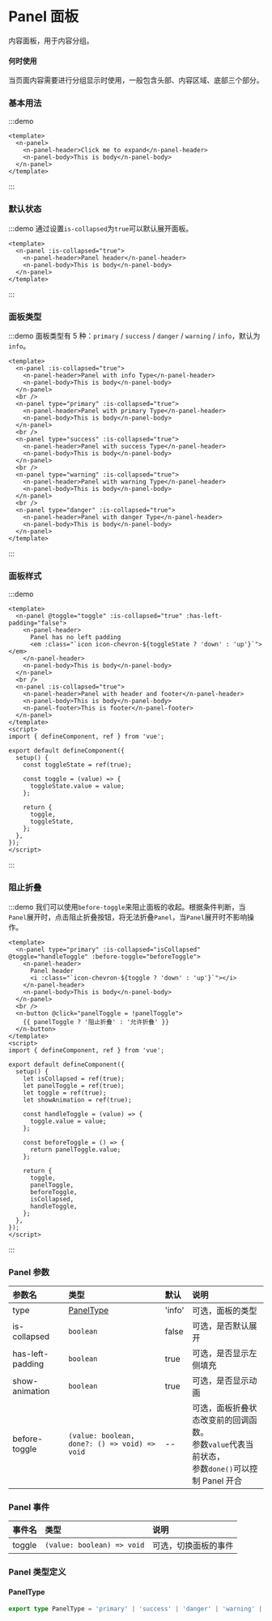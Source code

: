 # Panel 面板

内容面板，用于内容分组。

#### 何时使用

当页面内容需要进行分组显示时使用，一般包含头部、内容区域、底部三个部分。

### 基本用法

:::demo

```vue
<template>
  <n-panel>
    <n-panel-header>Click me to expand</n-panel-header>
    <n-panel-body>This is body</n-panel-body>
  </n-panel>
</template>
```

:::

### 默认状态

:::demo 通过设置`is-collapsed`为`true`可以默认展开面板。

```vue
<template>
  <n-panel :is-collapsed="true">
    <n-panel-header>Panel header</n-panel-header>
    <n-panel-body>This is body</n-panel-body>
  </n-panel>
</template>
```

:::

### 面板类型

:::demo 面板类型有 5 种：`primary` / `success` / `danger` / `warning` / `info`，默认为`info`。

```vue
<template>
  <n-panel :is-collapsed="true">
    <n-panel-header>Panel with info Type</n-panel-header>
    <n-panel-body>This is body</n-panel-body>
  </n-panel>
  <br />
  <n-panel type="primary" :is-collapsed="true">
    <n-panel-header>Panel with primary Type</n-panel-header>
    <n-panel-body>This is body</n-panel-body>
  </n-panel>
  <br />
  <n-panel type="success" :is-collapsed="true">
    <n-panel-header>Panel with success Type</n-panel-header>
    <n-panel-body>This is body</n-panel-body>
  </n-panel>
  <br />
  <n-panel type="warning" :is-collapsed="true">
    <n-panel-header>Panel with warning Type</n-panel-header>
    <n-panel-body>This is body</n-panel-body>
  </n-panel>
  <br />
  <n-panel type="danger" :is-collapsed="true">
    <n-panel-header>Panel with danger Type</n-panel-header>
    <n-panel-body>This is body</n-panel-body>
  </n-panel>
</template>
```

:::

### 面板样式

:::demo

```vue
<template>
  <n-panel @toggle="toggle" :is-collapsed="true" :has-left-padding="false">
    <n-panel-header>
      Panel has no left padding
      <em :class="`icon icon-chevron-${toggleState ? 'down' : 'up'}`"></em>
    </n-panel-header>
    <n-panel-body>This is body</n-panel-body>
  </n-panel>
  <br />
  <n-panel :is-collapsed="true">
    <n-panel-header>Panel with header and footer</n-panel-header>
    <n-panel-body>This is body</n-panel-body>
    <n-panel-footer>This is footer</n-panel-footer>
  </n-panel>
</template>
<script>
import { defineComponent, ref } from 'vue';

export default defineComponent({
  setup() {
    const toggleState = ref(true);

    const toggle = (value) => {
      toggleState.value = value;
    };

    return {
      toggle,
      toggleState,
    };
  },
});
</script>
```

:::

### 阻止折叠

:::demo 我们可以使用`before-toggle`来阻止面板的收起。根据条件判断，当`Panel`展开时，点击阻止折叠按钮，将无法折叠`Panel`，当`Panel`展开时不影响操作。

```vue
<template>
  <n-panel type="primary" :is-collapsed="isCollapsed" @toggle="handleToggle" :before-toggle="beforeToggle">
    <n-panel-header>
      Panel header
      <i :class="`icon-chevron-${toggle ? 'down' : 'up'}`"></i>
    </n-panel-header>
    <n-panel-body>This is body</n-panel-body>
  </n-panel>
  <br />
  <n-button @click="panelToggle = !panelToggle">
    {{ panelToggle ? '阻止折叠' : '允许折叠' }}
  </n-button>
</template>
<script>
import { defineComponent, ref } from 'vue';

export default defineComponent({
  setup() {
    let isCollapsed = ref(true);
    let panelToggle = ref(true);
    let toggle = ref(true);
    let showAnimation = ref(true);

    const handleToggle = (value) => {
      toggle.value = value;
    };

    const beforeToggle = () => {
      return panelToggle.value;
    };

    return {
      toggle,
      panelToggle,
      beforeToggle,
      isCollapsed,
      handleToggle,
    };
  },
});
</script>
```

:::

### Panel 参数

| 参数名           | 类型                                          | 默认   | 说明                                                                                                 |
| :--------------- | :-------------------------------------------- | :----- | :--------------------------------------------------------------------------------------------------- |
| type             | [PanelType](#paneltype)                       | 'info' | 可选，面板的类型                                                                                     |
| is-collapsed     | `boolean`                                     | false  | 可选，是否默认展开                                                                                   |
| has-left-padding | `boolean`                                     | true   | 可选，是否显示左侧填充                                                                               |
| show-animation   | `boolean`                                     | true   | 可选，是否显示动画                                                                                   |
| before-toggle    | `(value: boolean, done?: () => void) => void` | --     | 可选，面板折叠状态改变前的回调函数。<br>参数`value`代表当前状态，<br>参数`done()`可以控制 Panel 开合 |

### Panel 事件

| 事件名 | 类型                       | 说明                 |
| :----- | :------------------------- | :------------------- |
| toggle | `(value: boolean) => void` | 可选，切换面板的事件 |

### Panel 类型定义

#### PanelType

```ts
export type PanelType = 'primary' | 'success' | 'danger' | 'warning' | 'info';
```
